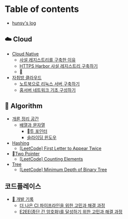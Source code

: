 # Table of contents

* [hunsy's log](README.md)

## ☁️ Cloud

* [Cloud Native](cloud/cloud-native/README.md)
  * [사설 레지스트리를 구축한 이유](cloud/cloud-native/undefined.md)
  * [HTTPS Harbor 사설 레지스트리 구축하기](cloud/cloud-native/https-harbor.md)
  * [](cloud/cloud-native/undefined-1.md)
* [자취방 클라우드](cloud/undefined.md)
  * [노트북으로 리눅스 서버 구축하기](cloud/undefined/undefined.md)
  * [홈서버 네트워크 기초 구성하기](cloud/undefined/undefined-1.md)

## 📐 Algorithm

* [개론 정리 공간](algorithm/undefined/README.md)
  * [배열과 문자열](algorithm/undefined/undefined/README.md)
    * [투 포인터](algorithm/undefined/undefined/undefined.md)
    * [슬라이딩 윈도우](algorithm/undefined/undefined/undefined-1.md)
* [Hashing](algorithm/hashing/README.md)
  * [\[LeetCode\] First Letter to Appear Twice](algorithm/hashing/leetcode-first-letter-to-appear-twice.md)
* [Two Pointer](algorithm/two-pointer/README.md)
  * [\[LeetCode\] Counting Elements](algorithm/two-pointer/leetcode-counting-elements.md)
* [Tree](algorithm/tree/README.md)
  * [\[LeetCode\] Minimum Depth of Binary Tree](algorithm/tree/leetcode-minimum-depth-of-binary-tree.md)

## 코드플레이스 <a href="#code-place" id="code-place"></a>

* [🧩 개발 기록](code-place/dev/README.md)
  * [더 나은 CI 파이프라인을 위한 고민과 해결 과정](code-place/dev/ci.md)
  * [E2EE(종단 간 암호화)를 달성하기 위한 고민과 해결 과정](code-place/dev/e2ee.md)
